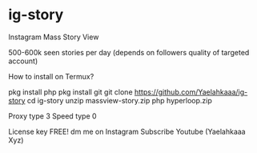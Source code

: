 # ig-story
Instagram Mass Story View

500-600k seen stories per day (depends on followers quality of targeted account)

How to install on Termux?

pkg install php
pkg install git
git clone https://github.com/Yaelahkaaa/ig-story
cd ig-story
unzip massview-story.zip
php hyperloop.zip

Proxy type 3
Speed type 0

License key FREE! dm me on Instagram
Subscribe Youtube (Yaelahkaaa Xyz)
